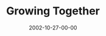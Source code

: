 ---
layout: message
category: message
series: "The Art of Growth"
title: "Growing Together"
date: 2002-10-27-00-00
message_id: 258
audio-description: "There is an art to growth. Learn to grow up and not just old."
audio: "http://s3.amazonaws.com/crossroadsaudiomessages/Growing%20Together.mp3"
audio-title: "Growing Together"
audio-duration: "40:04"
---